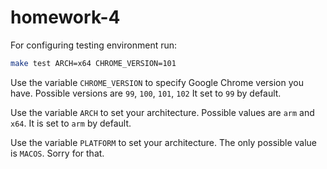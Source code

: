 # homework-4

For configuring testing environment run:
```bash
make test ARCH=x64 CHROME_VERSION=101
```

Use the variable `CHROME_VERSION` to specify Google Chrome version you have.
Possible versions are `99`, `100`, `101`, `102`
It set to `99` by default.

Use the variable `ARCH` to set your architecture. Possible values are
`arm` and `x64`. It is set to `arm` by default.

Use the variable `PLATFORM` to set your architecture. The only possible value is
`MACOS`. Sorry for that.
